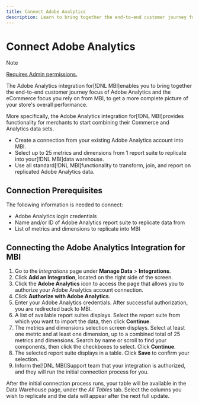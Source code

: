 ```yaml
---
title: Connect Adobe Analytics
description: Learn to bring together the end-to-end customer journey focus of Adobe Analytics and the eCommerce focus you rely on from MBI.
---
```


# Connect Adobe Analytics

>[!NOTE]
>
>[Requires Admin permissions.](../../../administrator/user-management/user-management.md)

The Adobe Analytics integration for[!DNL MBI]enables you to bring together the end-to-end customer journey focus of Adobe Analytics and the eCommerce focus you rely on from MBI, to get a more complete picture of your store's overall performance.

More specifically, the Adobe Analytics integration for[!DNL MBI]provides functionality for merchants to start combining their Commerce and Analytics data sets.
- Create a connection from your existing Adobe Analytics account into MBI.
- Select up to 25 metrics and dimensions from 1 report suite to replicate into your[!DNL MBI]data warehouse.
- Use all standard[!DNL MBI]functionality to transform, join, and report on replicated Adobe Analytics data.

## Connection Prerequisites

The following information is needed to connect:
- Adobe Analytics login credentials
- Name and/or ID of Adobe Analytics report suite to replicate data from
- List of metrics and dimensions to replicate into MBI

## Connecting the Adobe Analytics Integration for MBI

1. Go to the _Integrations_ page under **Manage Data** > **Integrations**.
1. Click **Add an Integration**, located on the right side of the screen.
1. Click the **Adobe Analytics** icon to access the page that allows you to authorize your Adobe Analytics account connection.
1. Click **Authorize with Adobe Analytics**.
1. Enter your Adobe Analytics credentials. After successful authorization, you are redirected back to MBI.
1. A list of available report suites displays. Select the report suite from which you want to import the data, then click **Continue**.
1. The metrics and dimensions selection screen displays. Select at least one metric and at least one dimension, up to a combined total of 25 metrics and dimensions. Search by name or scroll to find your components, then click the checkboxes to select. Click **Continue**.
1. The selected report suite displays in a table. Click **Save** to confirm your selection.
1. Inform the[!DNL MBI]Support team that your integration is authorized, and they will run the initial connection process for you.

After the initial connection process runs, your table will be available in the Data Warehouse page, under the *All Tables* tab. Select the columns you wish to replicate and the data will appear after the next full update.